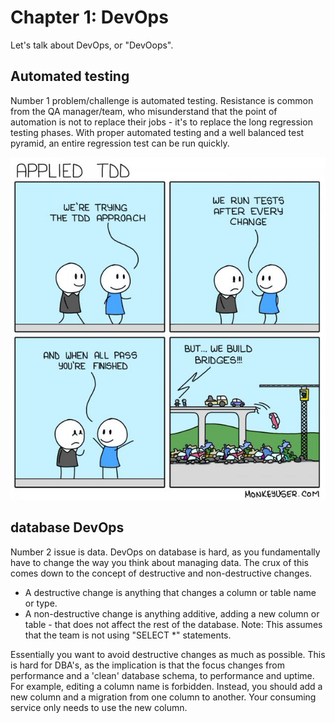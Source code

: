 # Chapter 1: DevOps

Let's talk about DevOps, or "DevOops".

## Automated testing
Number 1 problem/challenge is automated testing. Resistance is common from the QA manager/team, who misunderstand that the point of automation is not to replace their jobs - it's to replace the long regression testing phases. With proper automated testing and a well balanced test pyramid, an entire regression test can be run quickly.

![TDD](/images/TDDAndBridges.png "TDD and bridges")

## database DevOps
Number 2 issue is data. DevOps on database is hard, as you fundamentally have to change the way you think about managing data. The crux of this comes down to the concept of destructive and non-destructive changes.

- A destructive change is anything that changes a column or table name or type. 
- A non-destructive change is anything additive, adding a new column or table - that does not affect the rest of the database. Note: This assumes that the team is not using "SELECT \*" statements. 

Essentially you want to avoid destructive changes as much as possible. This is hard for DBA's, as the implication is that the focus changes from performance and a 'clean' database schema, to performance and uptime. For example, editing a column name is forbidden. Instead, you should add a new column and a migration from one column to another. Your consuming service only needs to use the new column.
